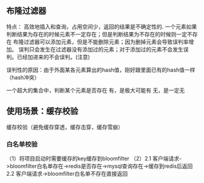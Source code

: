 ## 布隆过滤器
特点：
高效地插入和查询，占用空间少，返回的结果是不确定性的.
一个元素如果判断结果为存在的时候元素不一定存在；但是判断结果为不存在的时候则一定不存在
布隆过滤器可以添加元素，但是不能删除元素；因为删掉元素会导致误判率增加。
误判只会发生在过滤器没有添加过的元素；对于添加过的元素不会发生误判。已经加进来的不会误判。(注意)

误判性的原因：由于外面某各元素算出的hash值，刚好跟里面已有的hash值一样（hash冲突）

一个超大的集合中，判断某个元素是否存在
有，是极大可能有
无，是一定无

## 使用场景：缓存校验
缓存校验（避免缓存穿透，缓存击穿，缓存雪崩）
### 白名单校验
（1）将项目启动时需要缓存的key缓存到bloomfilter
（2）2.1 客户端请求->bloomfilter白名单存在->redis是否存在->mysql查询存在->缓存到redis后返回
    2.2 客户端请求->bloomfilter白名单不存在直接返回


